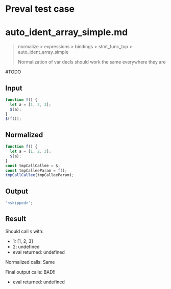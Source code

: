 # Preval test case

# auto_ident_array_simple.md

> normalize > expressions > bindings > stmt_func_top > auto_ident_array_simple
>
> Normalization of var decls should work the same everywhere they are

#TODO

## Input

`````js filename=intro
function f() {
  let a = [1, 2, 3];
  $(a);
}
$(f());
`````

## Normalized

`````js filename=intro
function f() {
  let a = [1, 2, 3];
  $(a);
}
const tmpCallCallee = $;
const tmpCalleeParam = f();
tmpCallCallee(tmpCalleeParam);
`````

## Output

`````js filename=intro
'<skipped>';
`````

## Result

Should call `$` with:
 - 1: [1, 2, 3]
 - 2: undefined
 - eval returned: undefined

Normalized calls: Same

Final output calls: BAD!!
 - eval returned: undefined
